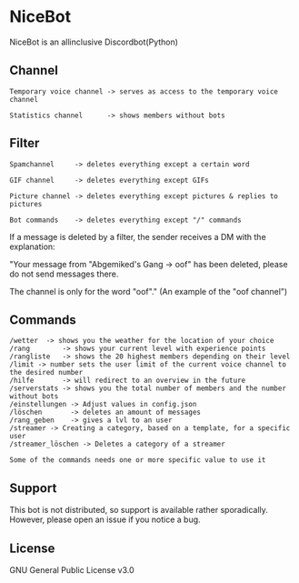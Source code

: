 # NiceBot

NiceBot is an allinclusive Discordbot(Python)   

## Channel
```
Temporary voice channel -> serves as access to the temporary voice channel

Statistics channel      -> shows members without bots
```
## Filter
```
Spamchannel     -> deletes everything except a certain word

GIF channel     -> deletes everything except GIFs

Picture channel -> deletes everything except pictures & replies to pictures

Bot commands    -> deletes everything except "/" commands

```
If a message is deleted by a filter, the sender receives a DM with the explanation:

"Your message from "Abgemiked's Gang -> oof" has been deleted, please do not send messages there. 

The channel is only for the word "oof"." (An example of the "oof channel")

## Commands
```
/wetter  -> shows you the weather for the location of your choice
/rang        -> shows your current level with experience points
/rangliste   -> shows the 20 highest members depending on their level
/limit -> number sets the user limit of the current voice channel to the desired number
/hilfe       -> will redirect to an overview in the future
/serverstats -> shows you the total number of members and the number without bots
/einstellungen -> Adjust values in config.json
/löschen       -> deletes an amount of messages
/rang_geben    -> gives a lvl to an user
/streamer -> Creating a category, based on a template, for a specific user
/streamer_löschen -> Deletes a category of a streamer
```
`
Some of the commands needs one or more specific value to use it
`
## Support

This bot is not distributed, so support is available rather sporadically. 
However, please open an issue if you notice a bug.

## License

GNU General Public License v3.0
